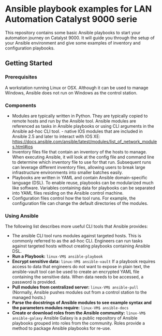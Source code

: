 # Ansible playbook examples for LAN Automation Catalyst 9000 serie

This repository contains some basic Ansible playbooks to start your automation journey on Catalyst 9000. It will guide you through the setup of your Ansible environment and give some examples of inventory and configuration playbooks.

## Getting Started


### Prerequisites
A workstation running Linux or OSX. Although it can be used to manage Windows, Ansible does not run on Windows as the control station.

### Components
* Modules are typically written in Python. They are typically copied to remote hosts and run by the Ansible tool. Ansible modules are referenced as tasks in Ansible playbooks or using CLI arguments in the Ansible ad-hoc CLI tool. - native IOS modules that are included in Ansible 2.5 and later to interact with IOS XE:  https://docs.ansible.com/ansible/latest/modules/list_of_network_modules.html#ios
* Inventory files file that contain an inventory of the hosts to manage. When executing Ansible, it will look at the config file and command line to determine which inventory file to use for that run. Subsequent runs can leverage different inventory files, allowing users to break large infrastructure environments into smaller batches easily.
* Playbooks are written in YAML and contain Ansible domain-specific language (DSL). To enable reuse, playbooks can be modularized much like software. Variables containing data for playbooks can be separated into YAML files residing on the Ansible control machine.
* Configuration files control how the tool runs. For example, the configuration file can change the default directories of the modules.

### Using Ansible

The following list describes more useful CLI tools that Ansible provides:

* The ansible CLI tool runs modules against targeted hosts. This is commonly referred to as the ad-hoc CLI. Engineers can run tasks against targeted hosts without creating playbooks containing Ansible DSL.
* **Run a Playbook:**  ```linux-VM$ ansible-playbook```
* **Encrypt sensitive data:** ```linux-VM$ ansible-vault``` If a playbook requires access to data that engineers do not want to expose in plain text, the ansible-vault tool can be used to create an encrypted YAML file containing the sensitive data. When data needs to be accessed, a password is provided.
* **Pull modules from centralized server:** ```linux-VM$ ansible-pull``` (Normally, Ansible pushes modules out from a control station to the managed hosts.)
* **Parse the docstrings of Ansible modules to see example syntax and the parameters modules require:** ```linux-VM$ ansible-docs```
* **Create or download roles from the Ansible community:** ```linux-VM$ ansible-galaxy``` Ansible Galaxy is a public repository of Ansible playbooks grouped into roles from the community. Roles provide a method to package Ansible playbooks for re-use.
